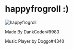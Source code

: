 # happyfrogroll :)
![happyfrogroll](https://cdn.betterttv.net/emote/5c0201ae6d07992d4ad01a52/3x)

Made By DankCoder#9983

Music Player by Doggo#4340
